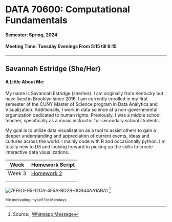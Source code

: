 # DATA 70600: Computational Fundamentals
#### Semester: Spring, 2024
#### Meeting Time: Tuesday Evenings From 5:15 till 6:15
-----------------------

## Savannah Estridge (She/Her)
#### A Little About Me: 

My name is Savannah Estridge (she/her). I am originally from Kentucky but have lived in Brooklyn since 2016. I am currently enrolled in my first semester of the CUNY Master of Science program in Data Analytics and Visualization. Additionally, I work in data science at a non-governmental organization dedicated to human rights. Previously, I was a middle school teacher, specifically as a music instructor for secondary school students.

My goal is to utilize data visualization as a tool to assist others to gain a deeper understanding and appreciation of current events, ideas and cultures across the world. I mainly code with R and occasionally python. I'm totally new to D3 and looking forward to picking up the skills to create interactive data visualizations.

| Week                               | Homework Script                     |
|------------------------------------|------------------------------|
| Week 3                             | [Homework 2](https://github.com/estridge2014/d3_spring_2024/blob/main/Homework%202/03_hw_worksheet.html) |
|                                    |                              |
|                                    |                              |



![7FEEDF95-12CA-4F5A-BD2B-0CB44AA1ABA1](https://github.com/estridge2014/d3_spring_2024/assets/84936545/4055d995-ec7d-4d01-8b34-aaf5fc1a751a) [^footnote]

[^footnote]: Source:, [Whatsapp Message](https://www.whatsapp.com/)

<sub>Me motivating myself for Mondays</sub>

